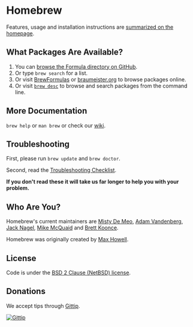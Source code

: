 Homebrew
========
Features, usage and installation instructions are [summarized on the homepage][home].

What Packages Are Available?
----------------------------
1. You can [browse the Formula directory on GitHub][formula].
2. Or type `brew search` for a list.
3. Or visit [BrewFormulas](http://brewformulas.org/) or [braumeister.org][braumeister] to browse packages online.
4. Or visit [`brew desc`][brew-desc] to browse and search packages from the
   command line.

More Documentation
------------------
`brew help` or `man brew` or check our [wiki][].

Troubleshooting
---------------
First, please run `brew update` and `brew doctor`.

Second, read the [Troubleshooting Checklist](https://github.com/Homebrew/homebrew/wiki/troubleshooting).

**If you don't read these it will take us far longer to help you with your problem.**

Who Are You?
------------
Homebrew's current maintainers are [Misty De Meo][mistydemeo], [Adam Vandenberg][adamv], [Jack Nagel][jacknagel], [Mike McQuaid][mikemcquaid] and [Brett Koonce][asparagui].

Homebrew was originally created by [Max Howell][mxcl].

License
-------
Code is under the [BSD 2 Clause (NetBSD) license][license].

Donations
---------
We accept tips through [Gittip][tip].

[![Gittip](https://img.shields.io/gittip/Homebrew.svg?style=flat)](https://www.gittip.com/Homebrew/)

[home]:http://brew.sh
[wiki]:https://github.com/Homebrew/homebrew/wiki
[mistydemeo]:https://github.com/mistydemeo
[adamv]:https://github.com/adamv
[jacknagel]:https://github.com/jacknagel
[mikemcquaid]:https://github.com/mikemcquaid
[asparagui]:https://github.com/asparagui
[mxcl]:https://github.com/mxcl
[formula]:https://github.com/Homebrew/homebrew/tree/master/Library/Formula/
[braumeister]:http://braumeister.org
[brew-desc]: https://github.com/telemachus/homebrew-desc
[license]:https://github.com/Homebrew/homebrew/tree/master/LICENSE.txt
[tip]:https://www.gittip.com/Homebrew/
